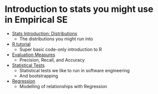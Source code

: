 # Introduction to stats you might use in Empirical SE

* [Stats Introduction: Distributions](./stats-lecture.pdf)
  - The distributions you might run into
* [R tutorial](./R-tutorial/Rtutorial.R)
  - Super basic code-only introduction to R
* [Evaluation Measures](./evaluation.org)
  - Precision, Recall, and Accuracy 
* [Statistical Tests](./stats-test.org)
  - Statistical tests we like to run in software engineering
  - And bootstrapping
* [Regression](./Regression/presentation.pdf)
  - Modelling of relationships with Regression
